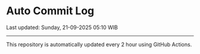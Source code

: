 # Auto Commit Log

Last updated: Sunday, 21-09-2025 05:10 WIB

---

This repository is automatically updated every 2 hour using GitHub Actions.
